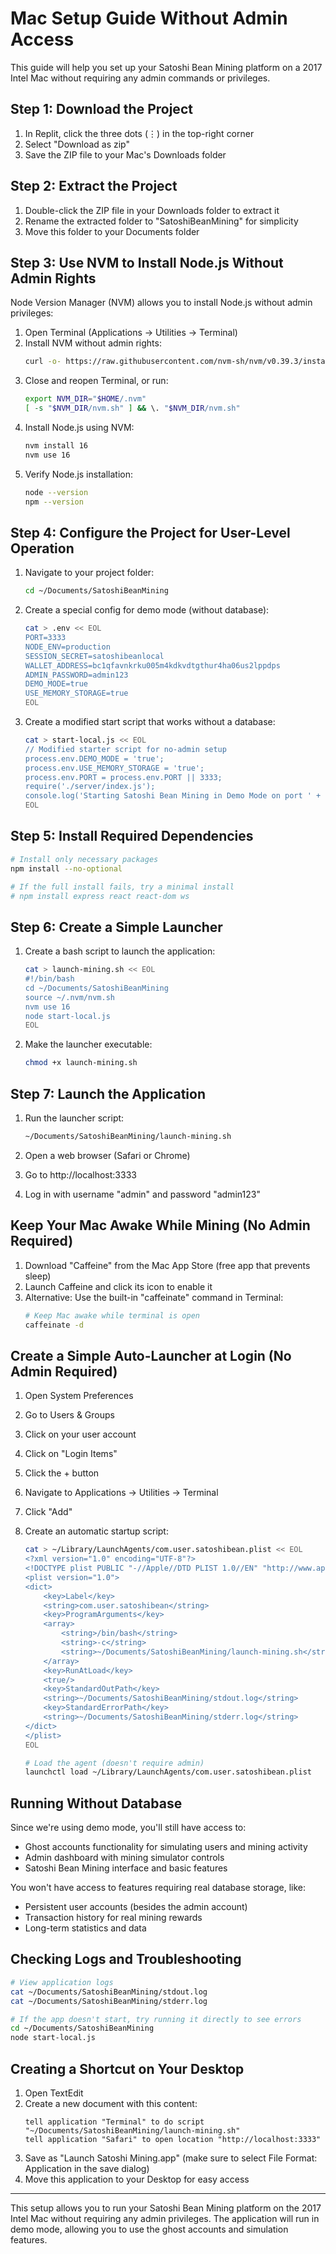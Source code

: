 # Mac Setup Guide Without Admin Access

This guide will help you set up your Satoshi Bean Mining platform on a 2017 Intel Mac without requiring any admin commands or privileges.

## Step 1: Download the Project

1. In Replit, click the three dots (⋮) in the top-right corner
2. Select "Download as zip"
3. Save the ZIP file to your Mac's Downloads folder

## Step 2: Extract the Project

1. Double-click the ZIP file in your Downloads folder to extract it
2. Rename the extracted folder to "SatoshiBeanMining" for simplicity
3. Move this folder to your Documents folder

## Step 3: Use NVM to Install Node.js Without Admin Rights

Node Version Manager (NVM) allows you to install Node.js without admin privileges:

1. Open Terminal (Applications → Utilities → Terminal)
2. Install NVM without admin rights:
   ```bash
   curl -o- https://raw.githubusercontent.com/nvm-sh/nvm/v0.39.3/install.sh | bash
   ```
3. Close and reopen Terminal, or run:
   ```bash
   export NVM_DIR="$HOME/.nvm"
   [ -s "$NVM_DIR/nvm.sh" ] && \. "$NVM_DIR/nvm.sh"
   ```
4. Install Node.js using NVM:
   ```bash
   nvm install 16
   nvm use 16
   ```
5. Verify Node.js installation:
   ```bash
   node --version
   npm --version
   ```

## Step 4: Configure the Project for User-Level Operation

1. Navigate to your project folder:
   ```bash
   cd ~/Documents/SatoshiBeanMining
   ```

2. Create a special config for demo mode (without database):
   ```bash
   cat > .env << EOL
   PORT=3333
   NODE_ENV=production
   SESSION_SECRET=satoshibeanlocal
   WALLET_ADDRESS=bc1qfavnkrku005m4kdkvdtgthur4ha06us2lppdps
   ADMIN_PASSWORD=admin123
   DEMO_MODE=true
   USE_MEMORY_STORAGE=true
   EOL
   ```

3. Create a modified start script that works without a database:
   ```bash
   cat > start-local.js << EOL
   // Modified starter script for no-admin setup
   process.env.DEMO_MODE = 'true';
   process.env.USE_MEMORY_STORAGE = 'true';
   process.env.PORT = process.env.PORT || 3333;
   require('./server/index.js');
   console.log('Starting Satoshi Bean Mining in Demo Mode on port ' + (process.env.PORT || 3333));
   EOL
   ```

## Step 5: Install Required Dependencies

```bash
# Install only necessary packages
npm install --no-optional

# If the full install fails, try a minimal install
# npm install express react react-dom ws
```

## Step 6: Create a Simple Launcher

1. Create a bash script to launch the application:
   ```bash
   cat > launch-mining.sh << EOL
   #!/bin/bash
   cd ~/Documents/SatoshiBeanMining
   source ~/.nvm/nvm.sh
   nvm use 16
   node start-local.js
   EOL
   ```

2. Make the launcher executable:
   ```bash
   chmod +x launch-mining.sh
   ```

## Step 7: Launch the Application

1. Run the launcher script:
   ```bash
   ~/Documents/SatoshiBeanMining/launch-mining.sh
   ```

2. Open a web browser (Safari or Chrome)
3. Go to http://localhost:3333
4. Log in with username "admin" and password "admin123"

## Keep Your Mac Awake While Mining (No Admin Required)

1. Download "Caffeine" from the Mac App Store (free app that prevents sleep)
2. Launch Caffeine and click its icon to enable it
3. Alternative: Use the built-in "caffeinate" command in Terminal:
   ```bash
   # Keep Mac awake while terminal is open
   caffeinate -d
   ```

## Create a Simple Auto-Launcher at Login (No Admin Required)

1. Open System Preferences
2. Go to Users & Groups
3. Click on your user account
4. Click on "Login Items"
5. Click the + button
6. Navigate to Applications → Utilities → Terminal
7. Click "Add"

8. Create an automatic startup script:
   ```bash
   cat > ~/Library/LaunchAgents/com.user.satoshibean.plist << EOL
   <?xml version="1.0" encoding="UTF-8"?>
   <!DOCTYPE plist PUBLIC "-//Apple//DTD PLIST 1.0//EN" "http://www.apple.com/DTDs/PropertyList-1.0.dtd">
   <plist version="1.0">
   <dict>
       <key>Label</key>
       <string>com.user.satoshibean</string>
       <key>ProgramArguments</key>
       <array>
           <string>/bin/bash</string>
           <string>-c</string>
           <string>~/Documents/SatoshiBeanMining/launch-mining.sh</string>
       </array>
       <key>RunAtLoad</key>
       <true/>
       <key>StandardOutPath</key>
       <string>~/Documents/SatoshiBeanMining/stdout.log</string>
       <key>StandardErrorPath</key>
       <string>~/Documents/SatoshiBeanMining/stderr.log</string>
   </dict>
   </plist>
   EOL
   
   # Load the agent (doesn't require admin)
   launchctl load ~/Library/LaunchAgents/com.user.satoshibean.plist
   ```

## Running Without Database

Since we're using demo mode, you'll still have access to:

- Ghost accounts functionality for simulating users and mining activity
- Admin dashboard with mining simulator controls
- Satoshi Bean Mining interface and basic features

You won't have access to features requiring real database storage, like:
- Persistent user accounts (besides the admin account)
- Transaction history for real mining rewards
- Long-term statistics and data

## Checking Logs and Troubleshooting

```bash
# View application logs
cat ~/Documents/SatoshiBeanMining/stdout.log
cat ~/Documents/SatoshiBeanMining/stderr.log

# If the app doesn't start, try running it directly to see errors
cd ~/Documents/SatoshiBeanMining
node start-local.js
```

## Creating a Shortcut on Your Desktop

1. Open TextEdit
2. Create a new document with this content:
   ```
   tell application "Terminal" to do script "~/Documents/SatoshiBeanMining/launch-mining.sh"
   tell application "Safari" to open location "http://localhost:3333"
   ```
3. Save as "Launch Satoshi Mining.app" (make sure to select File Format: Application in the save dialog)
4. Move this application to your Desktop for easy access

---

This setup allows you to run your Satoshi Bean Mining platform on the 2017 Intel Mac without requiring any admin privileges. The application will run in demo mode, allowing you to use the ghost accounts and simulation features.